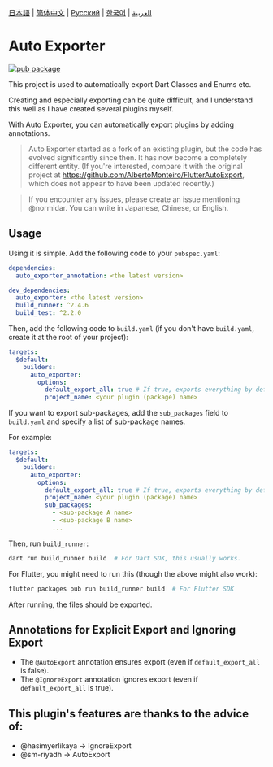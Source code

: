 [日本語](./doc/ja.md) | [简体中文](./doc/zh.md) | [Русский](./doc/ru.md) | [한국어](./doc/ko.md) | [العربية](./doc/ar.md)

# Auto Exporter

[![pub package](https://img.shields.io/pub/v/auto_exporter.svg)](https://pub.dev/packages/auto_exporter)

This project is used to automatically export Dart Classes and Enums etc.

Creating and especially exporting can be quite difficult, and I understand this well as I have created several plugins myself.

With Auto Exporter, you can automatically export plugins by adding annotations.

> Auto Exporter started as a fork of an existing plugin, but the code has evolved significantly since then. It has now become a completely different entity. (If you're interested, compare it with the original project at https://github.com/AlbertoMonteiro/FlutterAutoExport, which does not appear to have been updated recently.)

> If you encounter any issues, please create an issue mentioning @normidar. You can write in Japanese, Chinese, or English.

## Usage

Using it is simple. Add the following code to your `pubspec.yaml`:

```yaml
dependencies:
  auto_exporter_annotation: <the latest version>

dev_dependencies:
  auto_exporter: <the latest version>
  build_runner: ^2.4.6
  build_test: ^2.2.0
```

Then, add the following code to `build.yaml` (if you don't have `build.yaml`, create it at the root of your project):

```yaml
targets:
  $default:
    builders:
      auto_exporter:
        options:
          default_export_all: true # If true, exports everything by default; if false, only specific files are exported
          project_name: <your plugin (package) name>
```

If you want to export sub-packages, add the `sub_packages` field to `build.yaml` and specify a list of sub-package names.

For example:

```yaml
targets:
  $default:
    builders:
      auto_exporter:
        options:
          default_export_all: true # If true, exports everything by default; if false, only specific files are exported
          project_name: <your plugin (package) name>
          sub_packages:
            - <sub-package A name>
            - <sub-package B name>
            ...
```

Then, run `build_runner`:

```sh
dart run build_runner build  # For Dart SDK, this usually works.
```

For Flutter, you might need to run this (though the above might also work):

```sh
flutter packages pub run build_runner build  # For Flutter SDK
```

After running, the files should be exported.

## Annotations for Explicit Export and Ignoring Export

- The `@AutoExport` annotation ensures export (even if `default_export_all` is false).
- The `@IgnoreExport` annotation ignores export (even if `default_export_all` is true).

## This plugin's features are thanks to the advice of:

- @hasimyerlikaya -> IgnoreExport
- @sm-riyadh -> AutoExport
